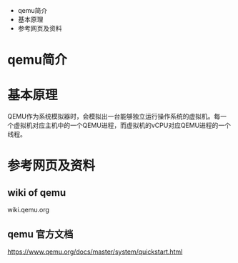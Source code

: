 + qemu简介
+ 基本原理
+ 参考网页及资料

# qemu简介

# 基本原理
QEMU作为系统模拟器时，会模拟出一台能够独立运行操作系统的虚拟机。每一个虚拟机对应主机中的一个QEMU进程，而虚拟机的vCPU对应QEMU进程的一个线程。

# 参考网页及资料

## wiki of qemu
wiki.qemu.org

## qemu 官方文档
https://www.qemu.org/docs/master/system/quickstart.html
